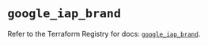# `google_iap_brand`

Refer to the Terraform Registry for docs: [`google_iap_brand`](https://registry.terraform.io/providers/hashicorp/google-beta/6.49.0/docs/resources/google_iap_brand).
